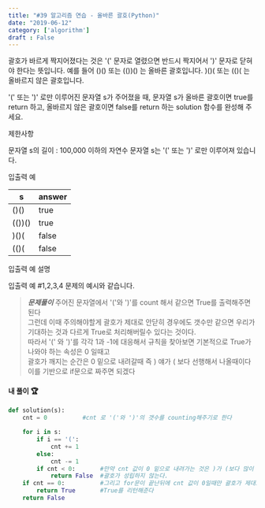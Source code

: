 ```yaml
---
title: "#39 알고리즘 연습 - 올바른 괄호(Python)"
date: "2019-06-12"
category: ['algorithm']
draft : False
---
```


괄호가 바르게 짝지어졌다는 것은 '(' 문자로 열렸으면 반드시 짝지어서 ')' 문자로 닫혀야 한다는 뜻입니다. 
예를 들어
()() 또는 (())() 는 올바른 괄호입니다.
)()( 또는 (()( 는 올바르지 않은 괄호입니다.

'(' 또는 ')' 로만 이루어진 문자열 s가 주어졌을 때, 
문자열 s가 올바른 괄호이면 true를 return 하고, 
올바르지 않은 괄호이면 false를 return 하는 solution 함수를 완성해 주세요.


제한사항

문자열 s의 길이 : 100,000 이하의 자연수
문자열 s는 '(' 또는 ')' 로만 이루어져 있습니다.


입출력 예

|s|	answer|
|-|-|
|()()|	true|
|(())()|	true|
|)()(|	false|
|(()(|	false|


입출력 예 설명

입출력 예 #1,2,3,4
문제의 예시와 같습니다.


>__*문제풀이*__
주어진 문자열에서  '('와 ')'를 count 해서 같으면 True를 출력해주면 된다   
그런데 이때 주의해야할게 괄호가 제대로 안닫히 경우에도 갯수만 같으면 우리가 기대하는 것과 다르게 True로 처리해버릴수 있다는 것이다.   
따라서 '(' 와 ')'를 각각 1과 -1에 대응해서 규칙을 찾아보면
기본적으로 True가 나와야 하는 속성은 0 일때고   
괄호가 깨지는 순간은 0 밑으로 내려갈때 즉 ) 얘가 ( 보다 선행해서 나올때이다   
이를 기반으로 if문으로 짜주면 되겠다



#### 내 풀이 🏆
```python
def solution(s):
    cnt = 0          #cnt 로 '('와 ')'의 갯수를 counting해주기로 한다

    for i in s:
        if i == '(':
            cnt += 1
        else:
            cnt -= 1
        if cnt < 0:       #만약 cnt 값이 0 밑으로 내려가는 것은 )가 (보다 많이 나왔다는 뜻이므로 
            return False  #괄호가 성립하지 않는다.
    if cnt == 0:          #그리고 for문이 끝난뒤에 cnt 값이 0일때만 괄호가 제대로 열리고 닫혔다는 의미이므로
        return True       #True를 리턴해준다
    return False
```

